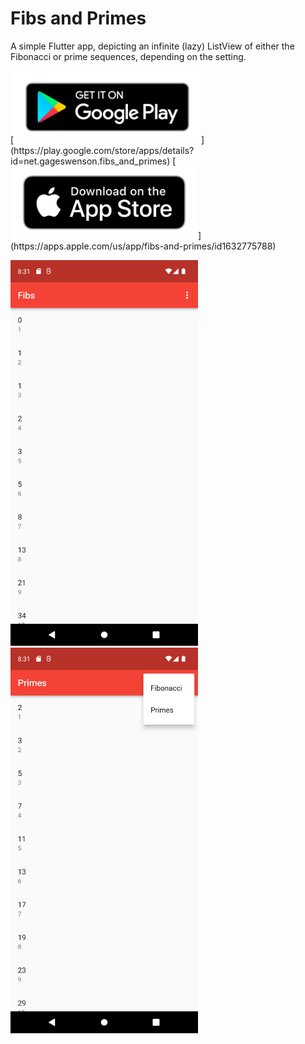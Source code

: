 # Fibs and Primes

A simple Flutter app, depicting an infinite (lazy) ListView of either the Fibonacci or prime sequences, depending on the setting.

<p float="left">
  [<img src="https://raw.githubusercontent.com/Decryptic/Decryptic/main/google_play_badge.png" width="300">](https://play.google.com/store/apps/details?id=net.gageswenson.fibs_and_primes)
  [<img src="https://raw.githubusercontent.com/Decryptic/Decryptic/main/app_store_badge.png" width="300">](https://apps.apple.com/us/app/fibs-and-primes/id1632775788)
</p>

<p float="left">
  <img src="https://raw.githubusercontent.com/Decryptic/fibs_and_primes/master/assets/screenshots/pixel_3xl/000.png" width="300">
  <img src="https://raw.githubusercontent.com/Decryptic/fibs_and_primes/master/assets/screenshots/pixel_3xl/001.png" width="300">
</p>
